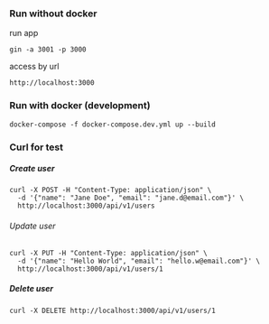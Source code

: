 ### Run without docker

run app

```
gin -a 3001 -p 3000
```

access by url

```
http://localhost:3000
```

### Run with docker (development)

```
docker-compose -f docker-compose.dev.yml up --build
```

### Curl for test


##### Create user

```
curl -X POST -H "Content-Type: application/json" \
  -d '{"name": "Jane Doe", "email": "jane.d@email.com"}' \
  http://localhost:3000/api/v1/users
```

###### Update user

```
curl -X PUT -H "Content-Type: application/json" \
  -d '{"name": "Hello World", "email": "hello.w@email.com"}' \
  http://localhost:3000/api/v1/users/1
```

##### Delete user

```
curl -X DELETE http://localhost:3000/api/v1/users/1
```